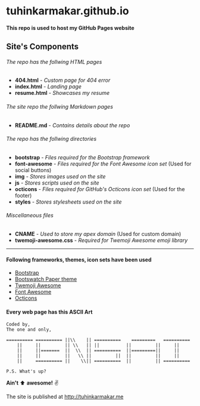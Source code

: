 # tuhinkarmakar.github.io
#### This repo is used to host my GitHub Pages website

## Site's Components

###### The repo has the follwing HTML pages

* **404.html** - *Custom page for 404 error*
* **index.html** - *Landing page*
* **resume.html** - *Showcases my resume*

###### The site repo the follwing Markdown pages
* **README.md** - *Contains details about the repo*

###### The repo has the follwing directories
* **bootstrap** - *Files required for the Bootstrap framework*
* **font-awesome** - *Files required for the Font Awesome icon set* (Used for social buttons)
* **img** - *Stores images used on the site*
* **js** - *Stores scripts used on the site*
* **octicons** - *Files required for GitHub's Octicons icon set* (Used for the footer)
* **styles** - *Stores stylesheets used on the site*

###### Miscellaneous files
* **CNAME** - *Used to store my apex domain* (Used for custom domain)
* **twemoji-awesome.css** - *Required for Twemoji Awesome emoji library*

---

#### Following frameworks, themes, icon sets have been used
* [Bootstrap](http://getbootstrap.com/)
* [Bootswatch Paper theme](http://bootswatch.com/paper)
* [Twemoji Awesome](http://ellekasai.github.io/twemoji-awesome)
* [Font Awesome](http://fontawesome.io/)
* [Octicons](https://octicons.github.com/)

#### Every web page has this ASCII Art

```
Coded by,
The one and only,

========== ========== ||\\    || ==========    =========   ==========
    ||     ||         || \\   || ||          ||         ||     ||
    ||     ||=======  ||  \\  || ==========  ||=========||     ||
    ||     ||         ||   \\ ||         ||  ||         ||     ||
    ||     ========== ||    \\|| ==========  ||         || ==========

P.S. What's up?
```

**Ain't** :arrow_up: **awesome!** :v:

The site is published at http://tuhinkarmakar.me
